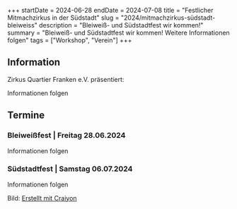 +++
startDate = 2024-06-28
endDate = 2024-07-08
title = "Festlicher Mitmachzirkus in der Südstadt"
slug =  "2024/mitmachzirkus-südstadt-bleiweiss"
description = "Bleiweiß- und Südstadtfest wir kommen!"
summary = "Bleiweiß- und Südstadtfest wir kommen! Weitere Informationen folgen"
tags = ["Workshop", "Verein"]
+++

## Information
Zirkus Quartier Franken e.V. präsentiert:  

Informationen folgen

## Termine
### Bleiweißfest | Freitag 28.06.2024
Informationen folgen

### Südstadtfest | Samstag 06.07.2024

Informationen folgen




Bild: [Erstellt mit Craiyon](https://www.craiyon.com/)
